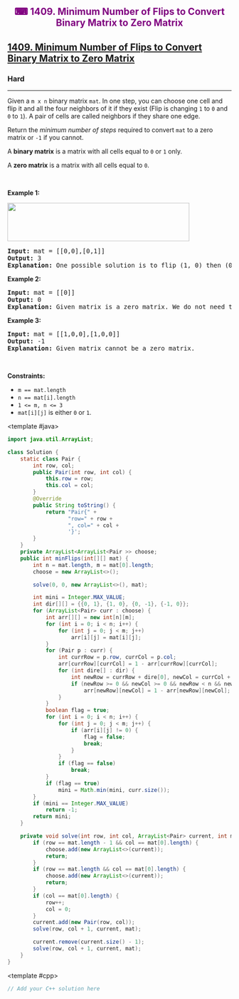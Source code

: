 <div align = "center">
<h style = "margin-bottom: 0px; margin-top: 0px; color : purple;" align = "center" class = "header">

## ⌨ 1409. Minimum Number of Flips to Convert Binary Matrix to Zero Matrix

</h>
</div>

<h2><a href="https://leetcode.com/problems/minimum-number-of-flips-to-convert-binary-matrix-to-zero-matrix" target = "_blank">1409. Minimum Number of Flips to Convert Binary Matrix to Zero Matrix</a></h2><h3>Hard</h3><hr><p>Given a <code>m x n</code> binary matrix <code>mat</code>. In one step, you can choose one cell and flip it and all the four neighbors of it if they exist (Flip is changing <code>1</code> to <code>0</code> and <code>0</code> to <code>1</code>). A pair of cells are called neighbors if they share one edge.</p>

<p>Return the <em>minimum number of steps</em> required to convert <code>mat</code> to a zero matrix or <code>-1</code> if you cannot.</p>

<p>A <strong>binary matrix</strong> is a matrix with all cells equal to <code>0</code> or <code>1</code> only.</p>

<p>A <strong>zero matrix</strong> is a matrix with all cells equal to <code>0</code>.</p>

<p>&nbsp;</p>
<p><strong class="example">Example 1:</strong></p>
<img alt="" src="https://assets.leetcode.com/uploads/2019/11/28/matrix.png" style="width: 409px; height: 86px;" />
<pre>
<strong>Input:</strong> mat = [[0,0],[0,1]]
<strong>Output:</strong> 3
<strong>Explanation:</strong> One possible solution is to flip (1, 0) then (0, 1) and finally (1, 1) as shown.
</pre>

<p><strong class="example">Example 2:</strong></p>

<pre>
<strong>Input:</strong> mat = [[0]]
<strong>Output:</strong> 0
<strong>Explanation:</strong> Given matrix is a zero matrix. We do not need to change it.
</pre>

<p><strong class="example">Example 3:</strong></p>

<pre>
<strong>Input:</strong> mat = [[1,0,0],[1,0,0]]
<strong>Output:</strong> -1
<strong>Explanation:</strong> Given matrix cannot be a zero matrix.
</pre>

<p>&nbsp;</p>
<p><strong>Constraints:</strong></p>

<ul>
	<li><code>m == mat.length</code></li>
	<li><code>n == mat[i].length</code></li>
	<li><code>1 &lt;= m, n &lt;= 3</code></li>
	<li><code>mat[i][j]</code> is either <code>0</code> or <code>1</code>.</li>
</ul>

<CodeTabs :languages="[ { name: 'C++', slot: 'cpp' }, { name: 'Java', slot: 'java' } ]">

<template #java>

```java
import java.util.ArrayList;

class Solution {
    static class Pair {
        int row, col;
        public Pair(int row, int col) {
            this.row = row;
            this.col = col;
        }
        @Override
        public String toString() {
            return "Pair{" +
                   "row=" + row +
                   ", col=" + col +
                   '}';
        }
    }
    private ArrayList<ArrayList<Pair >> choose;
    public int minFlips(int[][] mat) {
        int n = mat.length, m = mat[0].length;
        choose = new ArrayList<>();

        solve(0, 0, new ArrayList<>(), mat);

        int mini = Integer.MAX_VALUE;
        int dir[][] = {{0, 1}, {1, 0}, {0, -1}, {-1, 0}};
        for (ArrayList<Pair> curr : choose) {
            int arr[][] = new int[n][m];
            for (int i = 0; i < n; i++) {
                for (int j = 0; j < m; j++)
                    arr[i][j] = mat[i][j];
            }
            for (Pair p : curr) {
                int currRow = p.row, currCol = p.col;
                arr[currRow][currCol] = 1 - arr[currRow][currCol];
                for (int dire[] : dir) {
                    int newRow = currRow + dire[0], newCol = currCol + dire[1];
                    if (newRow >= 0 && newCol >= 0 && newRow < n && newCol < m)
                        arr[newRow][newCol] = 1 - arr[newRow][newCol];
                }
            }
            boolean flag = true;
            for (int i = 0; i < n; i++) {
                for (int j = 0; j < m; j++) {
                    if (arr[i][j] != 0) {
                        flag = false;
                        break;
                    }
                }
                if (flag == false)
                    break;
            }
            if (flag == true)
                mini = Math.min(mini, curr.size());
        }
        if (mini == Integer.MAX_VALUE)
            return -1;
        return mini;
    }

    private void solve(int row, int col, ArrayList<Pair> current, int mat[][]) {
        if (row == mat.length - 1 && col == mat[0].length) {
            choose.add(new ArrayList<>(current));
            return;
        }
        if (row == mat.length && col == mat[0].length) {
            choose.add(new ArrayList<>(current));
            return;
        }
        if (col == mat[0].length) {
            row++;
            col = 0;
        }
        current.add(new Pair(row, col));
        solve(row, col + 1, current, mat);

        current.remove(current.size() - 1);
        solve(row, col + 1, current, mat);
    }
}
```

</template>

<template #cpp>

```cpp
// Add your C++ solution here
```

</template>

</CodeTabs>
